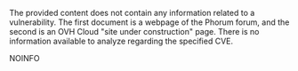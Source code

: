 The provided content does not contain any information related to a vulnerability. The first document is a webpage of the Phorum forum, and the second is an OVH Cloud "site under construction" page. There is no information available to analyze regarding the specified CVE.

NOINFO
